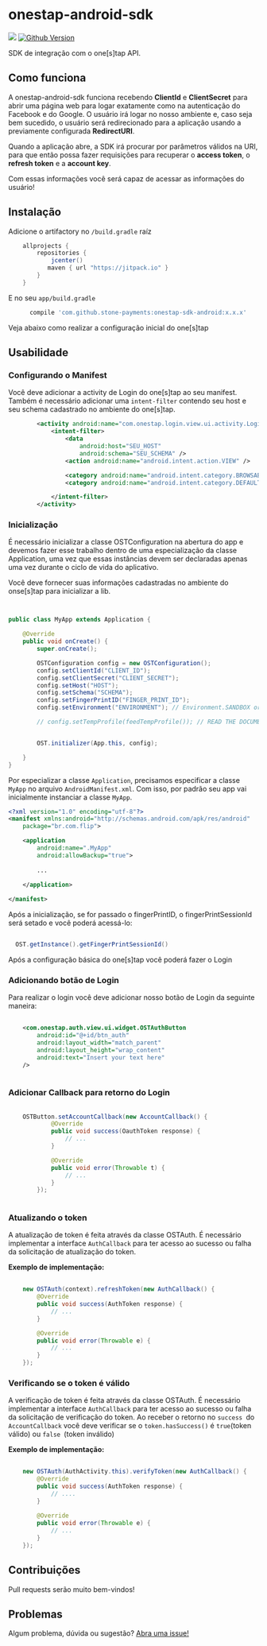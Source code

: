 # onestap-android-sdk
[![](https://jitpack.io/v/stone-payments/onestap-sdk-android.svg)](https://jitpack.io/v/stone-payments/onestap-sdk-android.svg) [![Github Version](https://img.shields.io/github/release/stone-payments/onestap-sdk-android.svg)](https://github.com/stone-payments/onestap-sdk-android/releases)

SDK de integração com o one[s]tap API.

## Como funciona

A onestap-android-sdk funciona recebendo **ClientId** e **ClientSecret** para abrir uma página web para logar exatamente como na autenticação do Facebook e do Google. O usuário irá logar no nosso ambiente e, caso seja bem sucedido, o usuário será redirecionado para a aplicação usando a previamente configurada **RedirectURI**.

Quando a aplicação abre, a SDK irá procurar por parâmetros válidos na URI, para que então possa fazer requisições para recuperar o **access token**, o **refresh token** e a **account key**.

Com essas informações você será capaz de acessar as informações do usuário!

## Instalação

Adicione o artifactory no `/build.gradle` raíz

```gradle
    allprojects {
        repositories {
            jcenter()
           maven { url "https://jitpack.io" }
        }
    }
```

E no seu `app/build.gradle`
```gradle
      compile 'com.github.stone-payments:onestap-sdk-android:x.x.x'
```

Veja abaixo como realizar a configuração inicial do one[s]tap

## Usabilidade

### Configurando o Manifest

Você deve adicionar a activity de Login do one[s]tap ao seu manifest. Também é necessário adicionar uma `intent-filter` contendo seu host e seu schema cadastrado no ambiente do one[s]tap.
```xml
        <activity android:name="com.onestap.login.view.ui.activity.LoginActivity">
            <intent-filter>
                <data
                    android:host="SEU_HOST"
                    android:schema="SEU_SCHEMA" />
                <action android:name="android.intent.action.VIEW" />

                <category android:name="android.intent.category.BROWSABLE" />
                <category android:name="android.intent.category.DEFAULT" />

            </intent-filter>
        </activity>
```

### Inicialização
É necessário inicializar a classe OSTConfiguration na abertura do app e devemos fazer esse trabalho dentro de uma especialização da classe Application, uma vez que essas instâncias devem ser declaradas apenas uma vez durante o ciclo de vida do aplicativo.

Você deve fornecer suas informações cadastradas no ambiente do onse[s]tap para inicializar a lib.
```java


public class MyApp extends Application {

    @Override
    public void onCreate() {
        super.onCreate();

        OSTConfiguration config = new OSTConfiguration();
        config.setClientId("CLIENT_ID");
        config.setClientSecret("CLIENT_SECRET");
        config.setHost("HOST");
        config.setSchema("SCHEMA");
        config.setFingerPrintID("FINGER_PRINT_ID");
        config.setEnvironment("ENVIRONMENT"); // Environment.SANDBOX or Environment.PRODUCTION

        // config.setTempProfile(feedTempProfile()); // READ THE DOCUMENTATION


        OST.initializer(App.this, config);

    }
}

```

Por especializar a classe `Application`, precisamos especificar a classe `MyApp` no arquivo `AndroidManifest.xml`. 
Com isso, por padrão seu app vai inicialmente instanciar a classe `MyApp`.

```xml
<?xml version="1.0" encoding="utf-8"?>
<manifest xmlns:android="http://schemas.android.com/apk/res/android"
    package="br.com.flip">

    <application
        android:name=".MyApp"
        android:allowBackup="true">
        
        ...
        
    </application>

</manifest>

```


Após a inicialização, se for passado o fingerPrintID, o fingerPrintSessionId será setado e você poderá acessá-lo:

```java

  OST.getInstance().getFingerPrintSessionId()

```

Após a configuração básica do one[s]tap você poderá fazer o Login

### Adicionando botão de Login

Para realizar o login você deve adicionar nosso botão de Login da seguinte maneira:
```xml
    
    <com.onestap.auth.view.ui.widget.OSTAuthButton
        android:id="@+id/btn_auth"
        android:layout_width="match_parent"
        android:layout_height="wrap_content"
        android:text="Insert your text here"
    />
        
```

### Adicionar Callback para retorno do Login
```java
 
    OSTButton.setAccountCallback(new AccountCallback() {
            @Override
            public void success(OauthToken response) {
                // ...
            }

            @Override
            public void error(Throwable t) {
                // ...
            }
        });
        
```

### Atualizando o token

A atualização de token é feita através da classe OSTAuth. É necessário implementar a interface `AuthCallback` para ter acesso ao sucesso ou falha da solicitação de atualização do token.

**Exemplo de implementação:**
```java
                
    new OSTAuth(context).refreshToken(new AuthCallback() {
        @Override
        public void success(AuthToken response) {
            // ...
        }

        @Override
        public void error(Throwable e) {
            // ...
        }
    });                

```

### Verificando se o token é válido

A verificação de token é feita através da classe OSTAuth. É necessário implementar a interface `AuthCallback` para ter acesso ao sucesso ou falha da solicitação de verificação do token. Ao receber o retorno no `success `do `AccountCallback` você deve verificar se o `token.hasSuccess()` é `true`(token válido) ou `false `(token inválido)

**Exemplo de implementação:**
```java
                
    new OSTAuth(AuthActivity.this).verifyToken(new AuthCallback() {
        @Override
        public void success(AuthToken response) {
            // ....
        }
    
        @Override
        public void error(Throwable e) {
            // ...
        }
    });
```

## Contribuições

Pull requests serão muito bem-vindos!

## Problemas

Algum problema, dúvida ou sugestão? [Abra uma issue!](https://github.com/stone-payments/desafio-mobile/issues/new)
